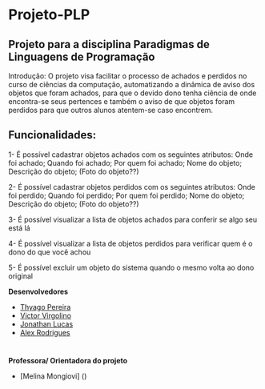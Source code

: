 # Projeto-PLP
## Projeto para a disciplina Paradigmas de Linguagens de Programação

Introdução: O projeto visa facilitar o processo de achados e perdidos no curso de ciências da computação, automatizando a dinâmica de aviso dos objetos que foram achados, para que o devido dono tenha ciência de onde encontra-se seus pertences e também o aviso de que objetos foram perdidos para que outros alunos atentem-se caso encontrem. 

## Funcionalidades:
 1- É possível cadastrar objetos achados com os seguintes atributos: Onde foi achado; Quando foi achado; Por quem foi achado; Nome do objeto; Descrição do objeto; (Foto do objeto??)

2- É possível cadastrar objetos perdidos com os seguintes atributos: Onde foi perdido; Quando foi perdido; Por quem foi  perdido; Nome do objeto; Descrição do objeto; (Foto do objeto??)

3- É possível visualizar a lista de objetos achados para conferir se algo seu está lá

4- É possível visualizar a lista de objetos perdidos para verificar quem é o dono do que você achou

5- É possível excluir um objeto do sistema quando o mesmo volta ao dono original

__Desenvolvedores__

- [Thyago Pereira](https://github.com/thyagopereira)
- [Victor Virgolino](https://github.com/VictorVirgolino)
- [Jonathan Lucas](https://github.com/jonathanlucas1489)
- [Alex Rodrigues]()
#


__Professora/ Orientadora do projeto__
- [Melina Mongiovi] ()
